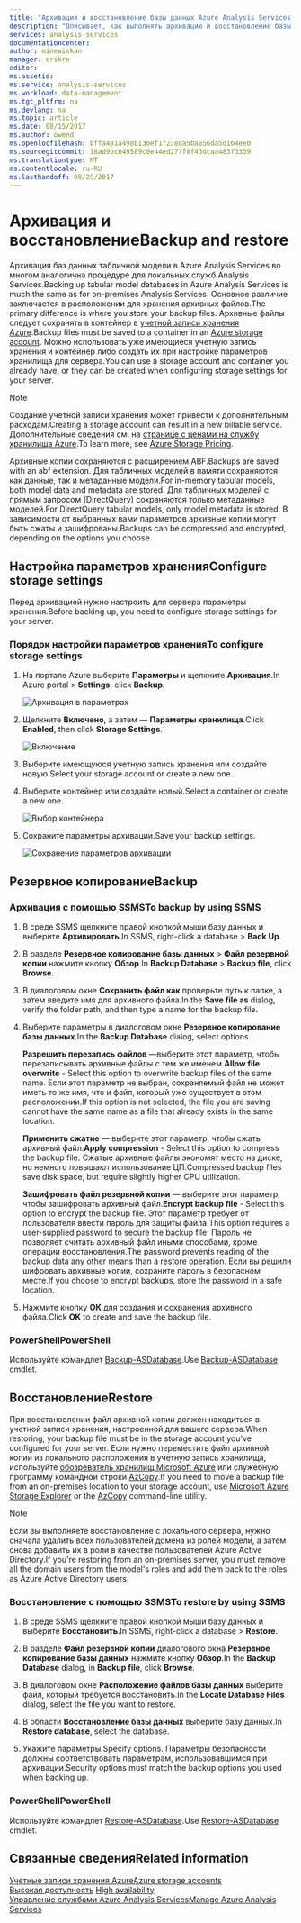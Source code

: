 ```yaml
---
title: "Архивация и восстановление базы данных Azure Analysis Services | Документы Майкрософт"
description: "Описывает, как выполнять архивацию и восстановление базы данных Analysis Services Azure."
services: analysis-services
documentationcenter: 
author: minewiskan
manager: erikre
editor: 
ms.assetid: 
ms.service: analysis-services
ms.workload: data-management
ms.tgt_pltfrm: na
ms.devlang: na
ms.topic: article
ms.date: 08/15/2017
ms.author: owend
ms.openlocfilehash: bffa481a498b130ef1f2388a5ba856da5d164ee0
ms.sourcegitcommit: 18ad9bc049589c8e44ed277f8f43dcaa483f3339
ms.translationtype: MT
ms.contentlocale: ru-RU
ms.lasthandoff: 08/29/2017
---
```

# <a name="backup-and-restore"></a><span data-ttu-id="10bb3-103">Архивация и восстановление</span><span class="sxs-lookup"><span data-stu-id="10bb3-103">Backup and restore</span></span>

<span data-ttu-id="10bb3-104">Архивация баз данных табличной модели в Azure Analysis Services во многом аналогична процедуре для локальных служб Analysis Services.</span><span class="sxs-lookup"><span data-stu-id="10bb3-104">Backing up tabular model databases in Azure Analysis Services is much the same as for on-premises Analysis Services.</span></span> <span data-ttu-id="10bb3-105">Основное различие заключается в расположении для хранения архивных файлов.</span><span class="sxs-lookup"><span data-stu-id="10bb3-105">The primary difference is where you store your backup files.</span></span> <span data-ttu-id="10bb3-106">Архивные файлы следует сохранять в контейнер в [учетной записи хранения Azure](../storage/common/storage-create-storage-account.md).</span><span class="sxs-lookup"><span data-stu-id="10bb3-106">Backup files must be saved to a container in an [Azure storage account](../storage/common/storage-create-storage-account.md).</span></span> <span data-ttu-id="10bb3-107">Можно использовать уже имеющиеся учетную запись хранения и контейнер либо создать их при настройке параметров хранилища для сервера.</span><span class="sxs-lookup"><span data-stu-id="10bb3-107">You can use a storage account and container you already have, or they can be created when configuring storage settings for your server.</span></span>

> [!NOTE]
> <span data-ttu-id="10bb3-108">Создание учетной записи хранения может привести к дополнительным расходам.</span><span class="sxs-lookup"><span data-stu-id="10bb3-108">Creating a storage account can result in a new billable service.</span></span> <span data-ttu-id="10bb3-109">Дополнительные сведения см. на [странице с ценами на службу хранилища Azure](https://azure.microsoft.com/pricing/details/storage/blobs/).</span><span class="sxs-lookup"><span data-stu-id="10bb3-109">To learn more, see [Azure Storage Pricing](https://azure.microsoft.com/pricing/details/storage/blobs/).</span></span>
> 
> 

<span data-ttu-id="10bb3-110">Архивные копии сохраняются с расширением ABF.</span><span class="sxs-lookup"><span data-stu-id="10bb3-110">Backups are saved with an abf extension.</span></span> <span data-ttu-id="10bb3-111">Для табличных моделей в памяти сохраняются как данные, так и метаданные модели.</span><span class="sxs-lookup"><span data-stu-id="10bb3-111">For in-memory tabular models, both model data and metadata are stored.</span></span> <span data-ttu-id="10bb3-112">Для табличных моделей с прямым запросом (DirectQuery) сохраняются только метаданные моделей.</span><span class="sxs-lookup"><span data-stu-id="10bb3-112">For DirectQuery tabular models, only model metadata is stored.</span></span> <span data-ttu-id="10bb3-113">В зависимости от выбранных вами параметров архивные копии могут быть сжаты и зашифрованы.</span><span class="sxs-lookup"><span data-stu-id="10bb3-113">Backups can be compressed and encrypted, depending on the options you choose.</span></span> 



## <a name="configure-storage-settings"></a><span data-ttu-id="10bb3-114">Настройка параметров хранения</span><span class="sxs-lookup"><span data-stu-id="10bb3-114">Configure storage settings</span></span>
<span data-ttu-id="10bb3-115">Перед архивацией нужно настроить для сервера параметры хранения.</span><span class="sxs-lookup"><span data-stu-id="10bb3-115">Before backing up, you need to configure storage settings for your server.</span></span>


### <a name="to-configure-storage-settings"></a><span data-ttu-id="10bb3-116">Порядок настройки параметров хранения</span><span class="sxs-lookup"><span data-stu-id="10bb3-116">To configure storage settings</span></span>
1.  <span data-ttu-id="10bb3-117">На портале Azure выберите **Параметры** и щелкните **Архивация**.</span><span class="sxs-lookup"><span data-stu-id="10bb3-117">In Azure portal > **Settings**, click **Backup**.</span></span>

    ![Архивация в параметрах](./media/analysis-services-backup/aas-backup-backups.png)

2.  <span data-ttu-id="10bb3-119">Щелкните **Включено**, а затем — **Параметры хранилища**.</span><span class="sxs-lookup"><span data-stu-id="10bb3-119">Click **Enabled**, then click **Storage Settings**.</span></span>

    ![Включение](./media/analysis-services-backup/aas-backup-enable.png)

3. <span data-ttu-id="10bb3-121">Выберите имеющуюся учетную запись хранения или создайте новую.</span><span class="sxs-lookup"><span data-stu-id="10bb3-121">Select your storage account or create a new one.</span></span>

4. <span data-ttu-id="10bb3-122">Выберите контейнер или создайте новый.</span><span class="sxs-lookup"><span data-stu-id="10bb3-122">Select a container or create a new one.</span></span>

    ![Выбор контейнера](./media/analysis-services-backup/aas-backup-container.png)

5. <span data-ttu-id="10bb3-124">Сохраните параметры архивации.</span><span class="sxs-lookup"><span data-stu-id="10bb3-124">Save your backup settings.</span></span>

    ![Сохранение параметров архивации](./media/analysis-services-backup/aas-backup-save.png)

## <a name="backup"></a><span data-ttu-id="10bb3-126">Резервное копирование</span><span class="sxs-lookup"><span data-stu-id="10bb3-126">Backup</span></span>

### <a name="to-backup-by-using-ssms"></a><span data-ttu-id="10bb3-127">Архивация с помощью SSMS</span><span class="sxs-lookup"><span data-stu-id="10bb3-127">To backup by using SSMS</span></span>

1. <span data-ttu-id="10bb3-128">В среде SSMS щелкните правой кнопкой мыши базу данных и выберите **Архивировать**.</span><span class="sxs-lookup"><span data-stu-id="10bb3-128">In SSMS, right-click a database > **Back Up**.</span></span>

2. <span data-ttu-id="10bb3-129">В разделе **Резервное копирование базы данных** > **Файл резервной копии** нажмите кнопку **Обзор**.</span><span class="sxs-lookup"><span data-stu-id="10bb3-129">In **Backup Database** > **Backup file**, click **Browse**.</span></span>

3. <span data-ttu-id="10bb3-130">В диалоговом окне **Сохранить файл как** проверьте путь к папке, а затем введите имя для архивного файла.</span><span class="sxs-lookup"><span data-stu-id="10bb3-130">In the **Save file as** dialog, verify the folder path, and then type a name for the backup file.</span></span> 

4. <span data-ttu-id="10bb3-131">Выберите параметры в диалоговом окне **Резервное копирование базы данных**.</span><span class="sxs-lookup"><span data-stu-id="10bb3-131">In the **Backup Database** dialog, select options.</span></span>

    <span data-ttu-id="10bb3-132">**Разрешить перезапись файлов** —выберите этот параметр, чтобы перезаписывать архивные файлы с тем же именем.</span><span class="sxs-lookup"><span data-stu-id="10bb3-132">**Allow file overwrite** - Select this option to overwrite backup files of the same name.</span></span> <span data-ttu-id="10bb3-133">Если этот параметр не выбран, сохраняемый файл не может иметь то же имя, что и файл, который уже существует в этом расположении.</span><span class="sxs-lookup"><span data-stu-id="10bb3-133">If this option is not selected, the file you are saving cannot have the same name as a file that already exists in the same location.</span></span>

    <span data-ttu-id="10bb3-134">**Применить сжатие** — выберите этот параметр, чтобы сжать архивный файл.</span><span class="sxs-lookup"><span data-stu-id="10bb3-134">**Apply compression** - Select this option to compress the backup file.</span></span> <span data-ttu-id="10bb3-135">Сжатые архивные файлы экономят место на диске, но немного повышают использование ЦП.</span><span class="sxs-lookup"><span data-stu-id="10bb3-135">Compressed backup files save disk space, but require slightly higher CPU utilization.</span></span> 

    <span data-ttu-id="10bb3-136">**Зашифровать файл резервной копии** — выберите этот параметр, чтобы зашифровать архивный файл.</span><span class="sxs-lookup"><span data-stu-id="10bb3-136">**Encrypt backup file** - Select this option to encrypt the backup file.</span></span> <span data-ttu-id="10bb3-137">Этот параметр требует от пользователя ввести пароль для защиты файла.</span><span class="sxs-lookup"><span data-stu-id="10bb3-137">This option requires a user-supplied password to secure the backup file.</span></span> <span data-ttu-id="10bb3-138">Пароль не позволяет считать архивный файл иными способами, кроме операции восстановления.</span><span class="sxs-lookup"><span data-stu-id="10bb3-138">The password prevents reading of the backup data any other means than a restore operation.</span></span> <span data-ttu-id="10bb3-139">Если вы решили шифровать архивные копии, сохраните пароль в безопасном месте.</span><span class="sxs-lookup"><span data-stu-id="10bb3-139">If you choose to encrypt backups, store the password in a safe location.</span></span>

5. <span data-ttu-id="10bb3-140">Нажмите кнопку **ОК** для создания и сохранения архивного файла.</span><span class="sxs-lookup"><span data-stu-id="10bb3-140">Click **OK** to create and save the backup file.</span></span>


### <a name="powershell"></a><span data-ttu-id="10bb3-141">PowerShell</span><span class="sxs-lookup"><span data-stu-id="10bb3-141">PowerShell</span></span>
<span data-ttu-id="10bb3-142">Используйте командлет [Backup-ASDatabase](https://docs.microsoft.com/sql/analysis-services/powershell/backup-asdatabase-cmdlet).</span><span class="sxs-lookup"><span data-stu-id="10bb3-142">Use [Backup-ASDatabase](https://docs.microsoft.com/sql/analysis-services/powershell/backup-asdatabase-cmdlet) cmdlet.</span></span>

## <a name="restore"></a><span data-ttu-id="10bb3-143">Восстановление</span><span class="sxs-lookup"><span data-stu-id="10bb3-143">Restore</span></span>
<span data-ttu-id="10bb3-144">При восстановлении файл архивной копии должен находиться в учетной записи хранения, настроенной для вашего сервера.</span><span class="sxs-lookup"><span data-stu-id="10bb3-144">When restoring, your backup file must be in the storage account you've configured for your server.</span></span> <span data-ttu-id="10bb3-145">Если нужно переместить файл архивной копии из локального расположения в учетную запись хранилища, используйте [обозреватель хранилищ Microsoft Azure](https://docs.microsoft.com/azure/vs-azure-tools-storage-manage-with-storage-explorer) или служебную программу командной строки [AzCopy](../storage/common/storage-use-azcopy.md).</span><span class="sxs-lookup"><span data-stu-id="10bb3-145">If you need to move a backup file from an on-premises location to your storage account, use [Microsoft Azure Storage Explorer](https://docs.microsoft.com/azure/vs-azure-tools-storage-manage-with-storage-explorer) or the [AzCopy](../storage/common/storage-use-azcopy.md) command-line utility.</span></span> 



> [!NOTE]
> <span data-ttu-id="10bb3-146">Если вы выполняете восстановление с локального сервера, нужно сначала удалить всех пользователей домена из ролей модели, а затем снова добавить их в роли в качестве пользователей Azure Active Directory.</span><span class="sxs-lookup"><span data-stu-id="10bb3-146">If you're restoring from an on-premises server, you must remove all the domain users from the model's roles and add them back to the roles as Azure Active Directory users.</span></span>
> 
> 

### <a name="to-restore-by-using-ssms"></a><span data-ttu-id="10bb3-147">Восстановление с помощью SSMS</span><span class="sxs-lookup"><span data-stu-id="10bb3-147">To restore by using SSMS</span></span>

1. <span data-ttu-id="10bb3-148">В среде SSMS щелкните правой кнопкой мыши базу данных и выберите **Восстановить**.</span><span class="sxs-lookup"><span data-stu-id="10bb3-148">In SSMS, right-click a database > **Restore**.</span></span>

2. <span data-ttu-id="10bb3-149">В разделе **Файл резервной копии** диалогового окна **Резервное копирование базы данных** нажмите кнопку **Обзор**.</span><span class="sxs-lookup"><span data-stu-id="10bb3-149">In the **Backup Database** dialog, in **Backup file**, click **Browse**.</span></span>

3. <span data-ttu-id="10bb3-150">В диалоговом окне **Расположение файлов базы данных** выберите файл, который требуется восстановить.</span><span class="sxs-lookup"><span data-stu-id="10bb3-150">In the **Locate Database Files** dialog, select the file you want to restore.</span></span>

4. <span data-ttu-id="10bb3-151">В области **Восстановление базы данных** выберите базу данных.</span><span class="sxs-lookup"><span data-stu-id="10bb3-151">In **Restore database**, select the database.</span></span>

5. <span data-ttu-id="10bb3-152">Укажите параметры.</span><span class="sxs-lookup"><span data-stu-id="10bb3-152">Specify options.</span></span> <span data-ttu-id="10bb3-153">Параметры безопасности должны соответствовать параметрам, использовавшимся при архивации.</span><span class="sxs-lookup"><span data-stu-id="10bb3-153">Security options must match the backup options you used when backing up.</span></span>


### <a name="powershell"></a><span data-ttu-id="10bb3-154">PowerShell</span><span class="sxs-lookup"><span data-stu-id="10bb3-154">PowerShell</span></span>

<span data-ttu-id="10bb3-155">Используйте командлет [Restore-ASDatabase](https://docs.microsoft.com/sql/analysis-services/powershell/restore-asdatabase-cmdlet).</span><span class="sxs-lookup"><span data-stu-id="10bb3-155">Use [Restore-ASDatabase](https://docs.microsoft.com/sql/analysis-services/powershell/restore-asdatabase-cmdlet) cmdlet.</span></span>


## <a name="related-information"></a><span data-ttu-id="10bb3-156">Связанные сведения</span><span class="sxs-lookup"><span data-stu-id="10bb3-156">Related information</span></span>

[<span data-ttu-id="10bb3-157">Учетные записи хранения Azure</span><span class="sxs-lookup"><span data-stu-id="10bb3-157">Azure storage accounts</span></span>](../storage/common/storage-create-storage-account.md)  
<span data-ttu-id="10bb3-158">[Высокая доступность](analysis-services-bcdr.md)   </span><span class="sxs-lookup"><span data-stu-id="10bb3-158">[High availability](analysis-services-bcdr.md)   </span></span>  
[<span data-ttu-id="10bb3-159">Управление службами Azure Analysis Services</span><span class="sxs-lookup"><span data-stu-id="10bb3-159">Manage Azure Analysis Services</span></span>](analysis-services-manage.md)
